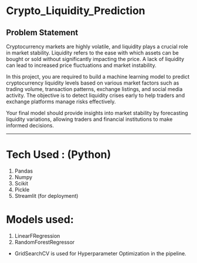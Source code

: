# Crypto_Liquidity_Prediction

## Problem Statement  
Cryptocurrency markets are highly volatile, and liquidity plays a crucial role in market stability. Liquidity refers to
the ease with which assets can be bought or sold without significantly impacting the price. A lack of liquidity
can lead to increased price fluctuations and market instability.


In this project, you are required to build a machine learning model to predict cryptocurrency liquidity levels
based on various market factors such as trading volume, transaction patterns, exchange listings, and social
media activity. The objective is to detect liquidity crises early to help traders and exchange platforms
manage risks effectively.


Your final model should provide insights into market stability by forecasting liquidity variations, allowing
traders and financial institutions to make informed decisions.

---


# Tech Used : (Python)
1. Pandas
2. Numpy
3. Scikit
4. Pickle
5. Streamlit (for deployment)

# Models used:
1. LinearFRegression
2. RandomForestRegressor

-  GridSearchCV is used for Hyperparameter Optimization in the pipeline.
